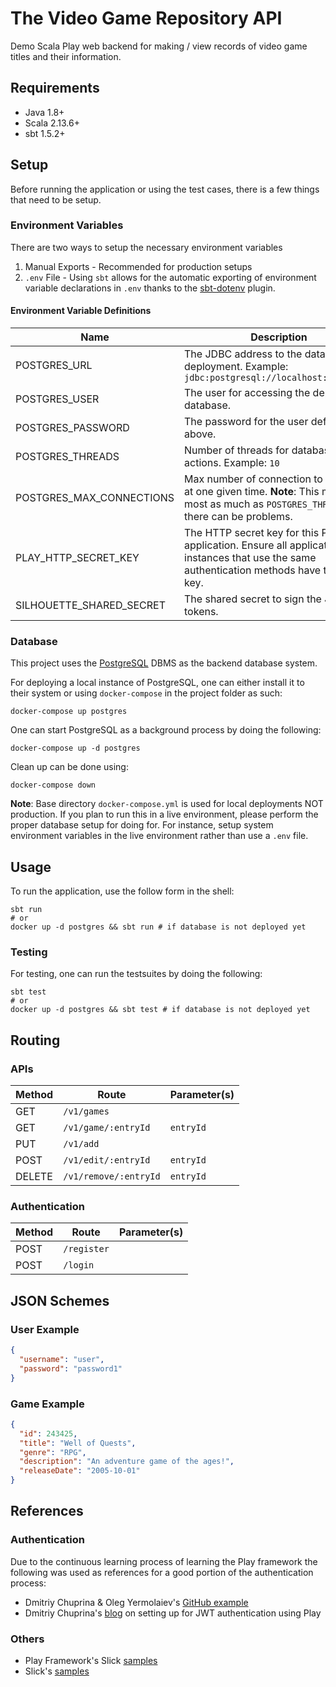 # The Video Game Repository API

Demo Scala Play web backend for making / view records of 
video game titles and their information.

## Requirements

- Java 1.8+
- Scala 2.13.6+
- sbt 1.5.2+

## Setup

Before running the application or using the test cases, there
is a few things that need to be setup.

### Environment Variables

There are two ways to setup the necessary environment variables

1. Manual Exports - Recommended for production setups
2. `.env` File - Using `sbt` allows for the automatic 
exporting of environment variable declarations in `.env`
thanks to the
[sbt-dotenv](https://github.com/mefellows/sbt-dotenv) plugin.

#### Environment Variable Definitions
|           Name           |           Description                       |
|--------------------------|---------------------------------------------|
| POSTGRES_URL             | The JDBC address to the database deployment. Example: `jdbc:postgresql://localhost:5432/mydb`|
| POSTGRES_USER            | The user for accessing the deployed database. |
| POSTGRES_PASSWORD        | The password for the user defined above.      |
| POSTGRES_THREADS         | Number of threads for database actions. Example: `10` |
| POSTGRES_MAX_CONNECTIONS | Max number of connection to database at one given time. **Note**: This must be at most as much as `POSTGRES_THREADS` or there can be problems. 
| PLAY_HTTP_SECRET_KEY     | The HTTP secret key for this Play application. Ensure all application instances that use the same authentication methods have the same key. |
| SILHOUETTE_SHARED_SECRET | The shared secret to sign the JWT tokens.     |

### Database

This project uses the 
[PostgreSQL](https://www.postgresql.org/) DBMS as the backend
database system.

For deploying a local instance of PostgreSQL, one can either
install it to their system or using `docker-compose` in
the project folder as such:

```shell
docker-compose up postgres
```

One can start PostgreSQL as a background process by doing
the following:

```shell
docker-compose up -d postgres
```

Clean up can be done using:

```shell
docker-compose down
```

**Note**: Base directory `docker-compose.yml` is used for
local deployments NOT production. If you plan to run this
in a live environment, please perform the proper database
setup for doing for. For instance, setup system environment
variables in the live environment rather than use a `.env`
file.

## Usage
To run the application, use the follow form in the shell:

```shell
sbt run
# or 
docker up -d postgres && sbt run # if database is not deployed yet
```

### Testing

For testing, one can run the testsuites by doing the following:

```shell
sbt test
# or 
docker up -d postgres && sbt test # if database is not deployed yet
```

## Routing
### APIs
| Method |    Route             | Parameter(s) |
|--------|----------------------|--------------|
|  GET   |     `/v1/games`      |              |
|  GET   |  `/v1/game/:entryId` |   `entryId`  |
|  PUT   |  `/v1/add`           |              |
|  POST  |  `/v1/edit/:entryId` |   `entryId`  |
| DELETE | `/v1/remove/:entryId`|   `entryId`  |

### Authentication

| Method |    Route             | Parameter(s) |
|--------|----------------------|--------------|
|  POST  |     `/register`      |              |
|  POST  |   `/login`           |              |

## JSON Schemes

### User Example

```json
{
  "username": "user",
  "password": "password1"
}
```

### Game Example

```json
{
  "id": 243425,
  "title": "Well of Quests",
  "genre": "RPG",
  "description": "An adventure game of the ages!",
  "releaseDate": "2005-10-01"
}
```

## References

### Authentication

Due to the continuous learning process of learning 
the Play framework the following was used as references
for a good portion of the authentication process:
- Dmitriy Chuprina & Oleg Yermolaiev's [GitHub example](https://github.com/sysgears/auth-with-play-silhouette-example)
- Dmitriy Chuprina's [blog](https://sysgears.com/articles/how-to-create-restful-api-with-scala-play-silhouette-and-slick/) 
on setting up for JWT authentication using Play

### Others
- Play Framework's Slick [samples](https://github.com/playframework/play-slick/tree/master/samples)
- Slick's [samples](https://github.com/slick/slick/tree/main/samples)
